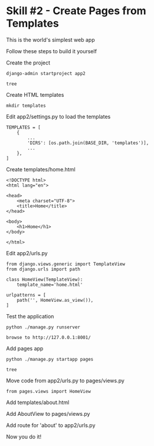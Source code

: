 # Skill #2 - Create Pages from Templates

This is the world's simplest web app

Follow these steps to build it yourself

Create the project

    django-admin startproject app2
    
    tree

Create HTML templates

    mkdir templates
    
Edit app2/settings.py  to load the templates

    TEMPLATES = [
        {
            ...
            'DIRS': [os.path.join(BASE_DIR, 'templates')],
            ...
        },
    ]

Create templates/home.html

    <!DOCTYPE html>
    <html lang="en">

    <head>
        <meta charset="UTF-8">
        <title>Home</title>
    </head>

    <body>
        <h1>Home</h1>
    </body>

    </html>

Edit app2/urls.py
    
    from django.views.generic import TemplateView
    from django.urls import path

    class HomeView(TemplateView):
        template_name='home.html'

    urlpatterns = [
        path('', HomeView.as_view()),
    ]

Test the application

    python ./manage.py runserver
    
    browse to http://127.0.0.1:8001/
    
Add pages app

    python ./manage.py startapp pages
    
    tree
    
Move code from app2/urls.py to pages/views.py

    from pages.views import HomeView
    
Add templates/about.html

Add AboutView to pages/views.py

Add route for 'about' to app2/urls.py

    
Now you do it!

